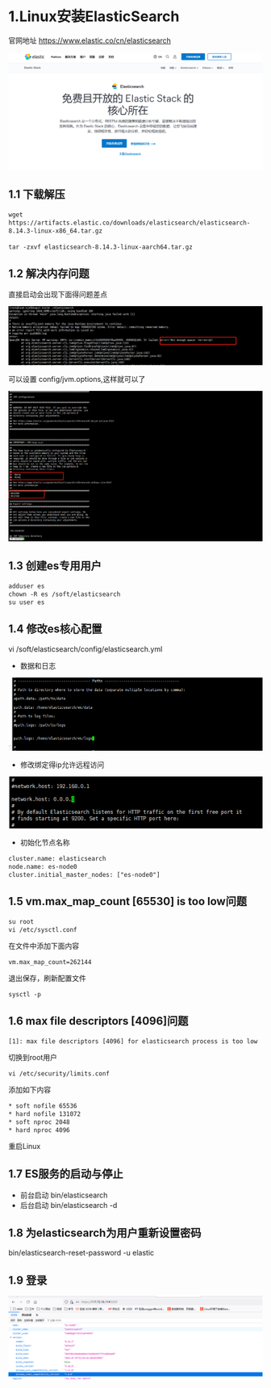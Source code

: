 # 1.Linux安装ElasticSearch


官网地址 https://www.elastic.co/cn/elasticsearch

![](img/382130123981.png)

## 1.1 下载解压

```
wget https://artifacts.elastic.co/downloads/elasticsearch/elasticsearch-8.14.3-linux-x86_64.tar.gz

tar -zxvf elasticsearch-8.14.3-linux-aarch64.tar.gz

```

## 1.2 解决内存问题

直接启动会出现下面得问题差点

![img.png](img/748393212872.png)

可以设置 config/jvm.options,这样就可以了

![img.png](img/983729782333.png)

## 1.3 创建es专用用户

```
adduser es
chown -R es /soft/elasticsearch
su user es

```

## 1.4 修改es核心配置

vi /soft/elasticsearch/config/elasticsearch.yml

- 数据和日志

![img.png](img/274323472344.png)

- 修改绑定得ip允许远程访问

![img.png](img/237123612134.png)

- 初始化节点名称
```
cluster.name: elasticsearch 
node.name: es-node0
cluster.initial_master_nodes: ["es-node0"]

```

## 1.5 vm.max_map_count [65530] is too low问题

```
su root
vi /etc/sysctl.conf

```
在文件中添加下面内容
```
vm.max_map_count=262144

```
退出保存，刷新配置文件
```
sysctl -p

```

## 1.6 max file descriptors [4096]问题

```
[1]: max file descriptors [4096] for elasticsearch process is too low

```
切换到root用户

```
vi /etc/security/limits.conf
```
添加如下内容

```
* soft nofile 65536
* hard nofile 131072
* soft nproc 2048
* hard nproc 4096

```
重启Linux

## 1.7 ES服务的启动与停止

- 前台启动  bin/elasticsearch
- 后台启动  bin/elasticsearch -d

## 1.8 为elasticsearch为用户重新设置密码

bin/elasticsearch-reset-password -u elastic


## 1.9 登录

![img.png](img/842023832385.png)


